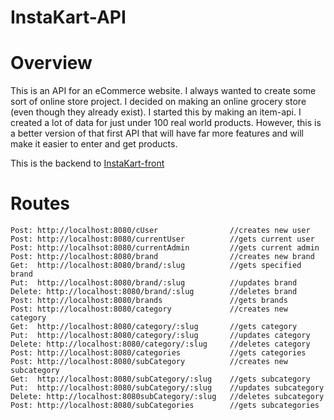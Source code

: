 # InstaKart-API

# Overview

This is an API for an eCommerce website. I always wanted to create some sort of online store project. I decided on making an online grocery store (even though they already exist). I started this by making an item-api. I created a lot of data for just under 100 real world products. However, this is a better version of that first API that will have far more features and will make it easier to enter and get products.

This is the backend to [InstaKart-front](https://github.com/yZipperer/InstaKart-front)

# Routes
```
Post: http://localhost:8080/cUser                //creates new user
Post: http://localhost:8080/currentUser          //gets current user
Post: http://localhsot:8080/currentAdmin         //gets current admin
Post: http://localhost:8080/brand                //creates new brand
Get:  http://localhost:8080/brand/:slug          //gets specified brand
Put:  http://localhost:8080/brand/:slug          //updates brand
Delete: http://localhost:8080/brand/:slug        //deletes brand
Post: http://localhost:8080/brands               //gets brands
Post: http://localhost:8080/category             //creates new category
Get:  http://localhost:8080/category/:slug       //gets category
Put:  http://localhost:8080/category/:slug       //updates category
Delete: http://localhost:8080/category/:slug     //deletes category
Post: http://localhost:8080/categories           //gets categories
Post: http://localhost:8080/subCategory          //creates new subcategory
Get:  http://localhost:8080/subCategory/:slug    //gets subcategory
Put:  http://localhost:8080/subCategory/:slug    //updates subcategory
Delete: http://localhost:8080subCategory/:slug   //deletes subcategory
Post: http://localhost:8080/subCategories        //gets subcategories
```